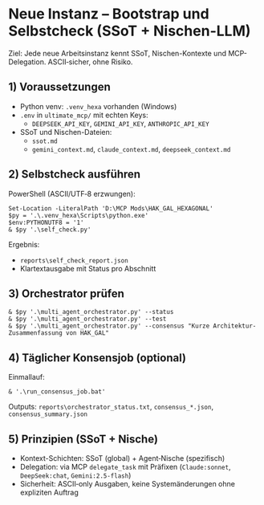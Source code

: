 # Neue Instanz – Bootstrap und Selbstcheck (SSoT + Nischen-LLM)

Ziel: Jede neue Arbeitsinstanz kennt SSoT, Nischen-Kontexte und MCP-Delegation. ASCII‑sicher, ohne Risiko.

## 1) Voraussetzungen
- Python venv: `.venv_hexa` vorhanden (Windows)
- `.env` in `ultimate_mcp/` mit echten Keys:
  - `DEEPSEEK_API_KEY`, `GEMINI_API_KEY`, `ANTHROPIC_API_KEY`
- SSoT und Nischen-Dateien:
  - `ssot.md`
  - `gemini_context.md`, `claude_context.md`, `deepseek_context.md`

## 2) Selbstcheck ausführen
PowerShell (ASCII/UTF‑8 erzwungen):
```
Set-Location -LiteralPath 'D:\MCP Mods\HAK_GAL_HEXAGONAL'
$py = '.\.venv_hexa\Scripts\python.exe'
$env:PYTHONUTF8 = '1'
& $py '.\self_check.py'
```
Ergebnis:
- `reports\self_check_report.json`
- Klartextausgabe mit Status pro Abschnitt

## 3) Orchestrator prüfen
```
& $py '.\multi_agent_orchestrator.py' --status
& $py '.\multi_agent_orchestrator.py' --test
& $py '.\multi_agent_orchestrator.py' --consensus "Kurze Architektur-Zusammenfassung von HAK_GAL"
```

## 4) Täglicher Konsensjob (optional)
Einmallauf:
```
& '.\run_consensus_job.bat'
```
Outputs: `reports\orchestrator_status.txt`, `consensus_*.json`, `consensus_summary.json`

## 5) Prinzipien (SSoT + Nische)
- Kontext-Schichten: SSoT (global) + Agent‑Nische (spezifisch)
- Delegation: via MCP `delegate_task` mit Präfixen (`Claude:sonnet`, `DeepSeek:chat`, `Gemini:2.5-flash`)
- Sicherheit: ASCII‑only Ausgaben, keine Systemänderungen ohne expliziten Auftrag




